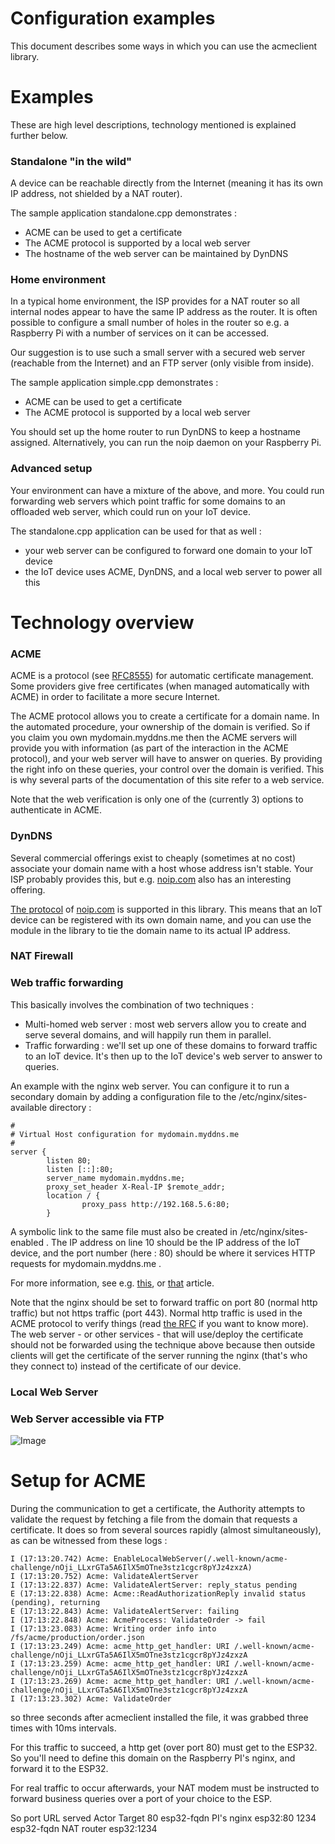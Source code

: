 # Configuration examples
This document describes some ways in which you can use the acmeclient library.

# Examples

These are high level descriptions, technology mentioned is explained further below.

### Standalone "in the wild"

A device can be reachable directly from the Internet (meaning it has its own IP address, not shielded by a NAT router).

The sample application standalone.cpp demonstrates :
- ACME can be used to get a certificate
- The ACME protocol is supported by a local web server
- The hostname of the web server can be maintained by DynDNS

### Home environment

In a typical home environment, the ISP provides for a NAT router so all internal nodes appear to have the same IP address as the router.  It is often possible to configure a small number of holes in the router so e.g. a Raspberry Pi with a number of services on it can be accessed.

Our suggestion is to use such a small server with a secured web server (reachable from the Internet) and an FTP server (only visible from inside).

The sample application simple.cpp demonstrates :
- ACME can be used to get a certificate
- The ACME protocol is supported by a local web server

You should set up the home router to run DynDNS to keep a hostname assigned. Alternatively, you can run the noip daemon on your Raspberry Pi.

### Advanced setup

Your environment can have a mixture of the above, and more. You could run forwarding web servers which point traffic for some domains to an offloaded web server, which could run on your IoT device.

The standalone.cpp application can be used for that as well :
- your web server can be configured to forward one domain to your IoT device
- the IoT device uses ACME, DynDNS, and a local web server to power all this 

# Technology overview

### ACME

ACME is a protocol (see <a href="https://tools.ietf.org/html/rfc8555">RFC8555</a>) for automatic certificate management. Some providers give free certificates (when managed automatically with ACME) in order to facilitate a more secure Internet.

The ACME protocol allows you to create a certificate for a domain name. In the automated procedure, your ownership of the domain is verified. So if you claim you own mydomain.myddns.me then the ACME servers will provide you with information (as part of the interaction in the ACME protocol), and your web server will have to answer on queries. By providing the right info on these queries, your control over the domain is verified. This is why several parts of the documentation of this site refer to a web service.

Note that the web verification is only one of the (currently 3) options to authenticate in ACME.

### DynDNS

Several commercial offerings exist to cheaply (sometimes at no cost) associate your domain name with a host whose address isn't stable. Your ISP probably provides this, but e.g. <a href="https://noip.com">noip.com</a> also has an interesting offering.

<a href="https://www.noip.com/integrate/request">The protocol</a> of <a href="https://noip.com">noip.com</a> is supported in this library. This means that an IoT device can be registered with its own domain name, and you can use the module in the library to tie the domain name to its actual IP address. 

### NAT Firewall

### Web traffic forwarding

This basically involves the combination of two techniques :
- Multi-homed web server : most web servers allow you to create and serve several domains, and will happily run them in parallel.
- Traffic forwarding : we'll set up one of these domains to forward traffic to an IoT device. It's then up to the IoT device's web server to answer to queries.

An example with the nginx web server. You can configure it to run a secondary domain by adding a configuration file to the /etc/nginx/sites-available directory :

    #
    # Virtual Host configuration for mydomain.myddns.me
    #
    server {
            listen 80;
            listen [::]:80;
            server_name mydomain.myddns.me;
            proxy_set_header X-Real-IP $remote_addr;
            location / {
                    proxy_pass http://192.168.5.6:80;
            }

A symbolic link to the same file must also be created in /etc/nginx/sites-enabled .
The IP address on line 10 should be the IP address of the IoT device, and the port number (here : 80) should be where it services HTTP requests for mydomain.myddns.me .

For more information, see e.g. <a href="https://unix.stackexchange.com/questions/290223/how-to-configure-nginx-as-a-reverse-proxy-for-different-port-numbers">this</a>, or <a href="https://docs.nginx.com/nginx/admin-guide/web-server/reverse-proxy/">that</a> article.

Note that the nginx should be set to forward traffic on port 80 (normal http traffic) but not https traffic (port 443). Normal http traffic is used in the ACME protocol to verify things (read <a href="https://tools.ietf.org/html/rfc8555">the RFC</a> if you want to know more). The web server - or other services - that will use/deploy the certificate should not be forwarded using the technique above because then outside clients will get the certificate of the server running the nginx (that's who they connect to) instead of the certificate of our device.

### Local Web Server

### Web Server accessible via FTP

![Image](Drawing-pictures.png "drawing")

# Setup for ACME

During the communication to get a certificate, the Authority attempts to validate the request
by fetching a file from the domain that requests a certificate.
It does so from several sources rapidly (almost simultaneously),
as can be witnessed from these logs :

	I (17:13:20.742) Acme: EnableLocalWebServer(/.well-known/acme-challenge/nOji_LLxrGTa5A6IlX5mOTne3stz1cgcr8pYJz4zxzA)
	I (17:13:20.752) Acme: ValidateAlertServer
	I (17:13:22.837) Acme: ValidateAlertServer: reply_status pending
	E (17:13:22.838) Acme: Acme::ReadAuthorizationReply invalid status (pending), returning
	E (17:13:22.843) Acme: ValidateAlertServer: failing
	I (17:13:22.848) Acme: AcmeProcess: ValidateOrder -> fail
	I (17:13:23.083) Acme: Writing order info into /fs/acme/production/order.json
	I (17:13:23.249) Acme: acme_http_get_handler: URI /.well-known/acme-challenge/nOji_LLxrGTa5A6IlX5mOTne3stz1cgcr8pYJz4zxzA
	I (17:13:23.259) Acme: acme_http_get_handler: URI /.well-known/acme-challenge/nOji_LLxrGTa5A6IlX5mOTne3stz1cgcr8pYJz4zxzA
	I (17:13:23.269) Acme: acme_http_get_handler: URI /.well-known/acme-challenge/nOji_LLxrGTa5A6IlX5mOTne3stz1cgcr8pYJz4zxzA
	I (17:13:23.302) Acme: ValidateOrder

so three seconds after acmeclient installed the file, it was grabbed three times with 10ms intervals.

For this traffic to succeed, a http get (over port 80) must get to the ESP32.
So you'll need to define this domain on the Raspberry PI's nginx, and forward it to the ESP32.

For real traffic to occur afterwards, your NAT modem must be instructed to forward business queries over a port of your choice to the ESP.

So
	port	URL served	Actor		Target
	80	esp32-fqdn	PI's nginx	esp32:80
	1234	esp32-fqdn	NAT router	esp32:1234
